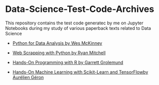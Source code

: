 # Data-Science-Test-Code-Archives
This repository contains the test code generatec by me on Jupyter Notebooks during my study of various paperback texts related to Data Science 

* [Python for Data Analysis by Wes McKinney](http://shop.oreilly.com/product/0636920023784.do)

* [Web Scrapping with Python by Ryan Mitchell](http://shop.oreilly.com/product/0636920078067.do)

* [Hands-On Programming with R by Garrett Grolemund](https://rstudio-education.github.io/hopr/index.html)

* [Hands-On Machine Learning with Scikit-Learn and TensorFlowby Aurélien Géron](https://www.oreilly.com/library/view/hands-on-machine-learning/9781491962282/)
